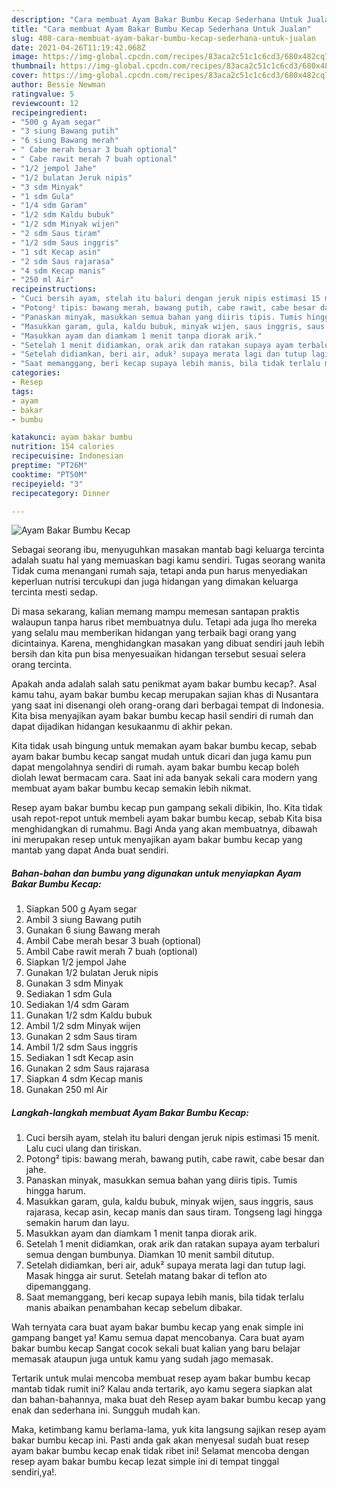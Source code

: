 ```yaml
---
description: "Cara membuat Ayam Bakar Bumbu Kecap Sederhana Untuk Jualan"
title: "Cara membuat Ayam Bakar Bumbu Kecap Sederhana Untuk Jualan"
slug: 408-cara-membuat-ayam-bakar-bumbu-kecap-sederhana-untuk-jualan
date: 2021-04-26T11:19:42.068Z
image: https://img-global.cpcdn.com/recipes/83aca2c51c1c6cd3/680x482cq70/ayam-bakar-bumbu-kecap-foto-resep-utama.jpg
thumbnail: https://img-global.cpcdn.com/recipes/83aca2c51c1c6cd3/680x482cq70/ayam-bakar-bumbu-kecap-foto-resep-utama.jpg
cover: https://img-global.cpcdn.com/recipes/83aca2c51c1c6cd3/680x482cq70/ayam-bakar-bumbu-kecap-foto-resep-utama.jpg
author: Bessie Newman
ratingvalue: 5
reviewcount: 12
recipeingredient:
- "500 g Ayam segar"
- "3 siung Bawang putih"
- "6 siung Bawang merah"
- " Cabe merah besar 3 buah optional"
- " Cabe rawit merah 7 buah optional"
- "1/2 jempol Jahe"
- "1/2 bulatan Jeruk nipis"
- "3 sdm Minyak"
- "1 sdm Gula"
- "1/4 sdm Garam"
- "1/2 sdm Kaldu bubuk"
- "1/2 sdm Minyak wijen"
- "2 sdm Saus tiram"
- "1/2 sdm Saus inggris"
- "1 sdt Kecap asin"
- "2 sdm Saus rajarasa"
- "4 sdm Kecap manis"
- "250 ml Air"
recipeinstructions:
- "Cuci bersih ayam, stelah itu baluri dengan jeruk nipis estimasi 15 menit. Lalu cuci ulang dan tiriskan."
- "Potong² tipis: bawang merah, bawang putih, cabe rawit, cabe besar dan jahe."
- "Panaskan minyak, masukkan semua bahan yang diiris tipis. Tumis hingga harum."
- "Masukkan garam, gula, kaldu bubuk, minyak wijen, saus inggris, saus rajarasa, kecap asin, kecap manis dan saus tiram. Tongseng lagi hingga semakin harum dan layu."
- "Masukkan ayam dan diamkam 1 menit tanpa diorak arik."
- "Setelah 1 menit didiamkan, orak arik dan ratakan supaya ayam terbaluri semua dengan bumbunya. Diamkan 10 menit sambil ditutup."
- "Setelah didiamkan, beri air, aduk² supaya merata lagi dan tutup lagi. Masak hingga air surut. Setelah matang bakar di teflon ato dipemanggang."
- "Saat memanggang, beri kecap supaya lebih manis, bila tidak terlalu manis abaikan penambahan kecap sebelum dibakar."
categories:
- Resep
tags:
- ayam
- bakar
- bumbu

katakunci: ayam bakar bumbu 
nutrition: 154 calories
recipecuisine: Indonesian
preptime: "PT26M"
cooktime: "PT50M"
recipeyield: "3"
recipecategory: Dinner

---
```



![Ayam Bakar Bumbu Kecap](https://img-global.cpcdn.com/recipes/83aca2c51c1c6cd3/680x482cq70/ayam-bakar-bumbu-kecap-foto-resep-utama.jpg)

Sebagai seorang ibu, menyuguhkan masakan mantab bagi keluarga tercinta adalah suatu hal yang memuaskan bagi kamu sendiri. Tugas seorang  wanita Tidak cuma menangani rumah saja, tetapi anda pun harus menyediakan keperluan nutrisi tercukupi dan juga hidangan yang dimakan keluarga tercinta mesti sedap.

Di masa  sekarang, kalian memang mampu memesan santapan praktis walaupun tanpa harus ribet membuatnya dulu. Tetapi ada juga lho mereka yang selalu mau memberikan hidangan yang terbaik bagi orang yang dicintainya. Karena, menghidangkan masakan yang dibuat sendiri jauh lebih bersih dan kita pun bisa menyesuaikan hidangan tersebut sesuai selera orang tercinta. 



Apakah anda adalah salah satu penikmat ayam bakar bumbu kecap?. Asal kamu tahu, ayam bakar bumbu kecap merupakan sajian khas di Nusantara yang saat ini disenangi oleh orang-orang dari berbagai tempat di Indonesia. Kita bisa menyajikan ayam bakar bumbu kecap hasil sendiri di rumah dan dapat dijadikan hidangan kesukaanmu di akhir pekan.

Kita tidak usah bingung untuk memakan ayam bakar bumbu kecap, sebab ayam bakar bumbu kecap sangat mudah untuk dicari dan juga kamu pun dapat mengolahnya sendiri di rumah. ayam bakar bumbu kecap boleh diolah lewat bermacam cara. Saat ini ada banyak sekali cara modern yang membuat ayam bakar bumbu kecap semakin lebih nikmat.

Resep ayam bakar bumbu kecap pun gampang sekali dibikin, lho. Kita tidak usah repot-repot untuk membeli ayam bakar bumbu kecap, sebab Kita bisa menghidangkan di rumahmu. Bagi Anda yang akan membuatnya, dibawah ini merupakan resep untuk menyajikan ayam bakar bumbu kecap yang mantab yang dapat Anda buat sendiri.

<!--inarticleads1-->

##### Bahan-bahan dan bumbu yang digunakan untuk menyiapkan Ayam Bakar Bumbu Kecap:

1. Siapkan 500 g Ayam segar
1. Ambil 3 siung Bawang putih
1. Gunakan 6 siung Bawang merah
1. Ambil  Cabe merah besar 3 buah (optional)
1. Ambil  Cabe rawit merah 7 buah (optional)
1. Siapkan 1/2 jempol Jahe
1. Gunakan 1/2 bulatan Jeruk nipis
1. Gunakan 3 sdm Minyak
1. Sediakan 1 sdm Gula
1. Sediakan 1/4 sdm Garam
1. Gunakan 1/2 sdm Kaldu bubuk
1. Ambil 1/2 sdm Minyak wijen
1. Gunakan 2 sdm Saus tiram
1. Ambil 1/2 sdm Saus inggris
1. Sediakan 1 sdt Kecap asin
1. Gunakan 2 sdm Saus rajarasa
1. Siapkan 4 sdm Kecap manis
1. Gunakan 250 ml Air




<!--inarticleads2-->

##### Langkah-langkah membuat Ayam Bakar Bumbu Kecap:

1. Cuci bersih ayam, stelah itu baluri dengan jeruk nipis estimasi 15 menit. Lalu cuci ulang dan tiriskan.
1. Potong² tipis: bawang merah, bawang putih, cabe rawit, cabe besar dan jahe.
1. Panaskan minyak, masukkan semua bahan yang diiris tipis. Tumis hingga harum.
1. Masukkan garam, gula, kaldu bubuk, minyak wijen, saus inggris, saus rajarasa, kecap asin, kecap manis dan saus tiram. Tongseng lagi hingga semakin harum dan layu.
1. Masukkan ayam dan diamkam 1 menit tanpa diorak arik.
1. Setelah 1 menit didiamkan, orak arik dan ratakan supaya ayam terbaluri semua dengan bumbunya. Diamkan 10 menit sambil ditutup.
1. Setelah didiamkan, beri air, aduk² supaya merata lagi dan tutup lagi. Masak hingga air surut. Setelah matang bakar di teflon ato dipemanggang.
1. Saat memanggang, beri kecap supaya lebih manis, bila tidak terlalu manis abaikan penambahan kecap sebelum dibakar.




Wah ternyata cara buat ayam bakar bumbu kecap yang enak simple ini gampang banget ya! Kamu semua dapat mencobanya. Cara buat ayam bakar bumbu kecap Sangat cocok sekali buat kalian yang baru belajar memasak ataupun juga untuk kamu yang sudah jago memasak.

Tertarik untuk mulai mencoba membuat resep ayam bakar bumbu kecap mantab tidak rumit ini? Kalau anda tertarik, ayo kamu segera siapkan alat dan bahan-bahannya, maka buat deh Resep ayam bakar bumbu kecap yang enak dan sederhana ini. Sungguh mudah kan. 

Maka, ketimbang kamu berlama-lama, yuk kita langsung sajikan resep ayam bakar bumbu kecap ini. Pasti anda gak akan menyesal sudah buat resep ayam bakar bumbu kecap enak tidak ribet ini! Selamat mencoba dengan resep ayam bakar bumbu kecap lezat simple ini di tempat tinggal sendiri,ya!.

